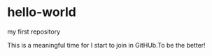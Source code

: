 # hello-world
my first repository

This is a meaningful time for I start to join in GitHUb.To be the better!
